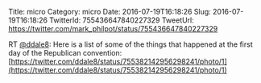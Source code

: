 Title: micro
Category: micro
Date: 2016-07-19T16:18:26
Slug: 2016-07-19T16:18:26
TwitterId: 755436647840227329
TweetUrl: https://twitter.com/mark_philpot/status/755436647840227329

RT [@ddale8](https://twitter.com/ddale8): Here is a list of some of the things that happened at the first day of the Republican convention: [https://twitter.com/ddale8/status/755382142956298241/photo/1](https://twitter.com/ddale8/status/755382142956298241/photo/1)